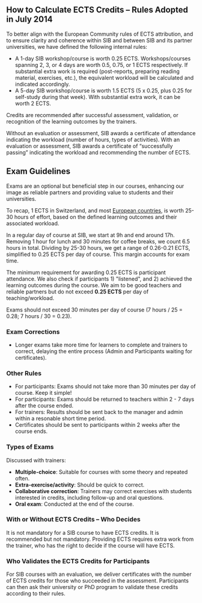 
## How to Calculate ECTS Credits – Rules Adopted in July 2014

To better align with the European Community rules of ECTS attribution, and to ensure clarity and coherence within SIB and between SIB and its partner universities, we have defined the following internal rules:

- A 1-day SIB workshop/course is worth 0.25 ECTS. Workshops/courses spanning 2, 3, or 4 days are worth 0.5, 0.75, or 1 ECTS respectively. If substantial extra work is required (post-reports, preparing reading material, exercises, etc.), the equivalent workload will be calculated and indicated accordingly.
- A 5-day SIB workshop/course is worth 1.5 ECTS (5 x 0.25, plus 0.25 for self-study during that week). With substantial extra work, it can be worth 2 ECTS.

Credits are recommended after successful assessment, validation, or recognition of the learning outcomes by the trainers.

Without an evaluation or assessment, SIB awards a certificate of attendance indicating the workload (number of hours, types of activities). With an evaluation or assessment, SIB awards a certificate of “successfully passing” indicating the workload and recommending the number of ECTS.

## Exam Guidelines

Exams are an optional but beneficial step in our courses, enhancing our image as reliable partners and providing value to students and their universities.

To recap, 1 ECTS in Switzerland, and most [European countries](https://en.wikipedia.org/wiki/European_Credit_Transfer_and_Accumulation_System), is worth 25-30 hours of effort, based on the defined learning outcomes and their associated workload.

In a regular day of course at SIB, we start at 9h and end around 17h. Removing 1 hour for lunch and 30 minutes for coffee breaks, we count 6.5 hours in total. Dividing by 25-30 hours, we get a range of 0.26-0.21 ECTS, simplified to 0.25 ECTS per day of course. This margin accounts for exam time.

The minimum requirement for awarding 0.25 ECTS is participant attendance. We also check if participants 1) "listened", and 2) achieved the learning outcomes during the course. We aim to be good teachers and reliable partners but do not exceed **0.25 ECTS** per day of teaching/workload.

Exams should not exceed 30 minutes per day of course (7 hours / 25 = 0.28; 7 hours / 30 = 0.23).

### Exam Corrections

- Longer exams take more time for learners to complete and trainers to correct, delaying the entire process (Admin and Participants waiting for certificates).

### Other Rules

- For participants: Exams should not take more than 30 minutes per day of course. Keep it simple!
- For participants: Exams should be returned to teachers within 2 - 7 days after the course ended.
- For trainers: Results should be sent back to the manager and admin within a resonable short time period.
- Certificates should be sent to participants within 2 weeks after the course ends.

### Types of Exams

Discussed with trainers:

- **Multiple-choice**: Suitable for courses with some theory and repeated often.
- **Extra-exercise/activity**: Should be quick to correct.
- **Collaborative correction**: Trainers may correct exercises with students interested in credits, including follow-up and oral questions.
- **Oral exam**: Conducted at the end of the course.

### With or Without ECTS Credits – Who Decides
It is not mandatory for a SIB course to have ECTS credits. It is recommended but not mandatory. Providing ECTS requires extra work from the trainer, who has the right to decide if the course will have ECTS.

### Who Validates the ECTS Credits for Participants

For SIB courses with an evaluation, we deliver certificates with the number of ECTS credits for those who succeeded in the assessment. Participants can then ask their university or PhD program to validate these credits according to their rules.
